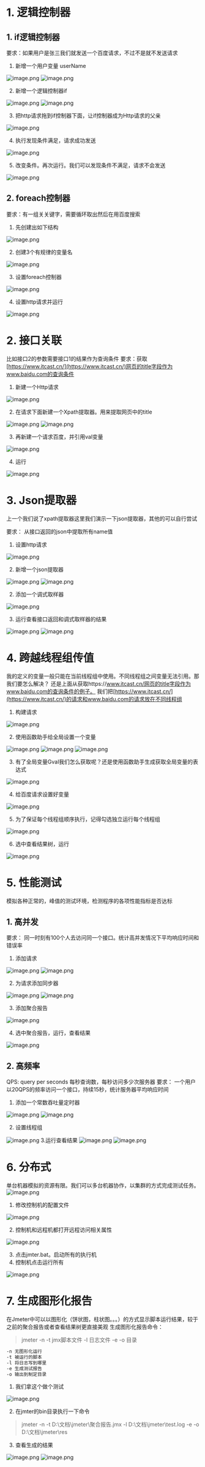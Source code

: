 # 1. 逻辑控制器
## 1. if逻辑控制器
要求：如果用户是张三我们就发送一个百度请求，不过不是就不发送请求

1. 新增一个用户变量 userName

![image.png](https://cdn.nlark.com/yuque/0/2022/png/12600036/1670492245743-02722639-6b82-4fa7-a51a-ed62fe5642f6.png#averageHue=%233c4147&clientId=u9419d501-6644-4&from=paste&height=475&id=u9624e7a2&originHeight=713&originWidth=958&originalType=binary&ratio=1&rotation=0&showTitle=false&size=88690&status=done&style=none&taskId=u9302da45-66c5-436c-aeef-c823420374b&title=&width=638.6666666666666)
![image.png](https://cdn.nlark.com/yuque/0/2022/png/12600036/1670492253933-75b107c5-9503-43da-90bc-68cfe026c437.png#averageHue=%233e4143&clientId=u9419d501-6644-4&from=paste&height=268&id=u5703c86e&originHeight=402&originWidth=1800&originalType=binary&ratio=1&rotation=0&showTitle=false&size=18537&status=done&style=none&taskId=uff68a6a6-d54a-4a58-829d-190cdde5714&title=&width=1200)

2. 新增一个逻辑控制器if

![image.png](https://cdn.nlark.com/yuque/0/2022/png/12600036/1670492296283-37688055-8fd8-4a69-aadb-86ad339b5546.png#averageHue=%233d4245&clientId=u9419d501-6644-4&from=paste&height=496&id=u6bd1b982&originHeight=744&originWidth=1299&originalType=binary&ratio=1&rotation=0&showTitle=false&size=105937&status=done&style=none&taskId=u8d018309-5dca-44a7-804c-3f47d9ebdd0&title=&width=866)
![image.png](https://cdn.nlark.com/yuque/0/2022/png/12600036/1670492390963-b8289364-a792-4d03-b940-91e08a4cc389.png#averageHue=%23414547&clientId=u9419d501-6644-4&from=paste&height=967&id=u79c5d683&originHeight=1450&originWidth=1953&originalType=binary&ratio=1&rotation=0&showTitle=false&size=70432&status=done&style=none&taskId=u27161bba-1f6a-49d1-9422-6744fa2e62c&title=&width=1302)

3. 把http请求拖到if控制器下面，让if控制器成为Http请求的父亲

![image.png](https://cdn.nlark.com/yuque/0/2022/png/12600036/1670492462082-4f76284c-1c40-4d07-bb3b-a3ac2efb4e05.png#averageHue=%233d4043&clientId=u9419d501-6644-4&from=paste&height=750&id=u87dd163c&originHeight=1125&originWidth=2461&originalType=binary&ratio=1&rotation=0&showTitle=false&size=90763&status=done&style=none&taskId=ud2c6a648-c651-433e-a8f2-c286a7920fb&title=&width=1640.6666666666667)

4. 执行发现条件满足，请求成功发送

![image.png](https://cdn.nlark.com/yuque/0/2022/png/12600036/1670492517181-391fc82d-d86b-441b-9f69-f2f654608c36.png#averageHue=%233c4043&clientId=u9419d501-6644-4&from=paste&height=589&id=u9324cff1&originHeight=884&originWidth=1611&originalType=binary&ratio=1&rotation=0&showTitle=false&size=78042&status=done&style=none&taskId=u93467bae-1e73-465f-b737-0ffbc3ee1c4&title=&width=1074)

5. 改变条件。再次运行。我们可以发现条件不满足，请求不会发送

![image.png](https://cdn.nlark.com/yuque/0/2022/png/12600036/1670492573454-6f923793-ec88-4378-b756-f2adab3f0d76.png#averageHue=%23414546&clientId=u9419d501-6644-4&from=paste&height=423&id=u5e5b698e&originHeight=634&originWidth=1405&originalType=binary&ratio=1&rotation=0&showTitle=false&size=22058&status=done&style=none&taskId=uc914324d-6e52-4e3d-814d-5f647ac2b11&title=&width=936.6666666666666)
## 2. foreach控制器
要求：有一组关关键字，需要循环取出然后在用百度搜索

1. 先创建出如下结构

![image.png](https://cdn.nlark.com/yuque/0/2022/png/12600036/1670492958980-fcfd4a9d-28ed-461c-85ca-f605d4169909.png#averageHue=%233e4244&clientId=u9419d501-6644-4&from=paste&height=461&id=u8ecded4d&originHeight=691&originWidth=1949&originalType=binary&ratio=1&rotation=0&showTitle=false&size=61177&status=done&style=none&taskId=u8d964e44-4d7d-4613-b9b4-eabeeeb4be1&title=&width=1299.3333333333333)

2. 创建3个有规律的变量名

![image.png](https://cdn.nlark.com/yuque/0/2022/png/12600036/1670493020044-ce42ba6b-b781-4153-9756-0c02cdbaa8dc.png#averageHue=%233d4043&clientId=u9419d501-6644-4&from=paste&height=356&id=u85658f58&originHeight=534&originWidth=2489&originalType=binary&ratio=1&rotation=0&showTitle=false&size=66840&status=done&style=none&taskId=uf019a4bc-5b54-4da9-a36d-c39b3e453c6&title=&width=1659.3333333333333)

3. 设置foreach控制器

![image.png](https://cdn.nlark.com/yuque/0/2022/png/12600036/1670493222097-bfb5c5d7-083a-43e2-a999-550d947f29af.png#averageHue=%233d4143&clientId=u9419d501-6644-4&from=paste&height=572&id=uf1c142d5&originHeight=858&originWidth=2494&originalType=binary&ratio=1&rotation=0&showTitle=false&size=128591&status=done&style=none&taskId=u1719cc5f-fee0-45c2-aa85-87da6c0f3df&title=&width=1662.6666666666667)

4. 设置http请求并运行

![image.png](https://cdn.nlark.com/yuque/0/2022/png/12600036/1670493278741-ee53ed86-bca6-4212-a19a-ceed08851583.png#averageHue=%233d4043&clientId=u9419d501-6644-4&from=paste&height=483&id=ue236a667&originHeight=724&originWidth=2446&originalType=binary&ratio=1&rotation=0&showTitle=false&size=69384&status=done&style=none&taskId=u11f5d8fa-1d61-4ce5-afe9-8d9189e07f2&title=&width=1630.6666666666667)
# 2. 接口关联
比如接口2的参数需要接口1的结果作为查询条件
要求：获取[https://www.itcast.cn/](https://www.itcast.cn/)网页的title字段作为www.baidu.com的查询条件

1. 新建一个Http请求

![image.png](https://cdn.nlark.com/yuque/0/2022/png/12600036/1670495080165-4e968fb0-40ba-4dea-b6c6-164e0ee95346.png#averageHue=%233d4144&clientId=u69545ab7-c163-4&from=paste&height=343&id=u6ae1f8df&originHeight=514&originWidth=2409&originalType=binary&ratio=1&rotation=0&showTitle=false&size=57551&status=done&style=none&taskId=u6042993d-e2b5-491c-bd6a-d33afbe8de5&title=&width=1606)

2. 在请求下面新建一个Xpath提取器。用来提取网页中的title

![image.png](https://cdn.nlark.com/yuque/0/2022/png/12600036/1670495121852-6c886524-3991-44b5-b878-cc2f04522495.png#averageHue=%233d4146&clientId=u69545ab7-c163-4&from=paste&height=509&id=u71dc5a6a&originHeight=763&originWidth=1069&originalType=binary&ratio=1&rotation=0&showTitle=false&size=97111&status=done&style=none&taskId=u7c941331-c5d2-44d5-bcde-e529ce9b91f&title=&width=712.6666666666666)
![image.png](https://cdn.nlark.com/yuque/0/2022/png/12600036/1670495655938-742352ad-682f-43a1-9071-72f256a11dd3.png#averageHue=%233d4043&clientId=u69545ab7-c163-4&from=paste&height=717&id=u1425f29a&originHeight=1075&originWidth=2478&originalType=binary&ratio=1&rotation=0&showTitle=false&size=127242&status=done&style=none&taskId=u5eb25444-e188-4d4e-9f97-f3824145358&title=&width=1652)

3. 再新建一个请求百度，并引用val变量

![image.png](https://cdn.nlark.com/yuque/0/2022/png/12600036/1670496162156-151fe82c-55ce-49f2-99a3-9745c04c91c7.png#averageHue=%233d4143&clientId=u383144c0-174f-4&from=paste&height=605&id=u205d2045&originHeight=908&originWidth=2465&originalType=binary&ratio=1&rotation=0&showTitle=false&size=85834&status=done&style=none&taskId=u5ef62049-bbab-4a24-8ae4-30fa6bb01bc&title=&width=1643.3333333333333)

4. 运行

![image.png](https://cdn.nlark.com/yuque/0/2022/png/12600036/1670496188353-bb4dd7f3-305a-4400-8a82-9e64f8d6b204.png#averageHue=%23404345&clientId=u383144c0-174f-4&from=paste&height=811&id=u51fd836d&originHeight=1216&originWidth=2513&originalType=binary&ratio=1&rotation=0&showTitle=false&size=115227&status=done&style=none&taskId=u5f4081a7-be74-4d1b-8ce3-f9d41a8d6da&title=&width=1675.3333333333333)
# 3. Json提取器
上一个我们说了xpath提取器这里我们演示一下json提取器，其他的可以自行尝试

要求： 从接口返回的json中提取所有name值

1. 设置http请求

![image.png](https://cdn.nlark.com/yuque/0/2022/png/12600036/1670500285375-64da8d1a-252a-406e-8623-0adb0397f5ad.png#averageHue=%233e4244&clientId=u2d366119-1efe-4&from=paste&height=415&id=u892299a1&originHeight=622&originWidth=2517&originalType=binary&ratio=1&rotation=0&showTitle=false&size=83223&status=done&style=none&taskId=u9d62151b-0543-4641-9ffd-f1ae3c17614&title=&width=1678)

2. 新增一个json提取器

![image.png](https://cdn.nlark.com/yuque/0/2022/png/12600036/1670499973847-e49a7126-d243-453a-b3cf-c19983290c7f.png#averageHue=%233d4145&clientId=u383144c0-174f-4&from=paste&height=449&id=u19c55a44&originHeight=673&originWidth=1084&originalType=binary&ratio=1&rotation=0&showTitle=false&size=92166&status=done&style=none&taskId=u7af5c392-3ba3-4f79-9468-4262b4357cf&title=&width=722.6666666666666)
![image.png](https://cdn.nlark.com/yuque/0/2022/png/12600036/1670500423664-de3aea68-a400-4bfd-a249-c3cd8e26f8a2.png#averageHue=%233f4245&clientId=u2d366119-1efe-4&from=paste&height=374&id=u8f87ddcb&originHeight=561&originWidth=2534&originalType=binary&ratio=1&rotation=0&showTitle=false&size=108478&status=done&style=none&taskId=ufa3853d9-777c-45da-87b7-d24fe358858&title=&width=1689.3333333333333)

2. 添加一个调式取样器

![image.png](https://cdn.nlark.com/yuque/0/2022/png/12600036/1670500132535-6df748a2-0446-4152-af20-46b9f819fd4c.png#averageHue=%233d4145&clientId=u2d366119-1efe-4&from=paste&height=632&id=uf606b978&originHeight=948&originWidth=1057&originalType=binary&ratio=1&rotation=0&showTitle=false&size=102889&status=done&style=none&taskId=ue55dcbf1-0dd7-4203-a115-93d2b0d1c63&title=&width=704.6666666666666)

3. 运行查看接口返回和调式取样器的结果

![image.png](https://cdn.nlark.com/yuque/0/2022/png/12600036/1670500451151-1cf32c7b-3b35-437f-81e1-a697f8a3f73a.png#averageHue=%233d4143&clientId=u2d366119-1efe-4&from=paste&height=468&id=u51e46689&originHeight=702&originWidth=1933&originalType=binary&ratio=1&rotation=0&showTitle=false&size=78257&status=done&style=none&taskId=u4d6dcdaf-6002-4b41-9709-f22fed9fb99&title=&width=1288.6666666666667)
![image.png](https://cdn.nlark.com/yuque/0/2022/png/12600036/1670500461515-df564d98-f78e-4cc0-bfbe-5f24c5fc0536.png#averageHue=%233d4043&clientId=u2d366119-1efe-4&from=paste&height=699&id=u5e501464&originHeight=1048&originWidth=1935&originalType=binary&ratio=1&rotation=0&showTitle=false&size=109918&status=done&style=none&taskId=u409c917c-b5d9-4a67-a6e2-64766762fa2&title=&width=1290)
# 4. 跨越线程组传值
我的定义的变量一般只能在当前线程组中使用。不同线程组之间变量无法引用。那我们要怎么解决？
还是上面从获取https://www.itcast.cn/网页的title字段作为www.baidu.com的查询条件的例子。
我们把[https://www.itcast.cn/](https://www.itcast.cn/)的请求和www.baidu.com的请求放在不同线程组

1. 构建请求

![image.png](https://cdn.nlark.com/yuque/0/2022/png/12600036/1670501168056-1014c126-2535-4cc0-bf73-497cf727d6ef.png#averageHue=%233d4144&clientId=ud89a925d-58de-4&from=paste&height=518&id=ua2608e37&originHeight=777&originWidth=2534&originalType=binary&ratio=1&rotation=0&showTitle=false&size=90698&status=done&style=none&taskId=ue288c77b-24b9-4073-bd7a-ec5503f2ab7&title=&width=1689.3333333333333)

2. 使用函数助手给全局设置一个变量

![image.png](https://cdn.nlark.com/yuque/0/2022/png/12600036/1670501383643-8a8ed8c1-0fff-410e-a605-dcc88baae24c.png#averageHue=%233d4042&clientId=ud89a925d-58de-4&from=paste&height=778&id=u89a3ede4&originHeight=1167&originWidth=2197&originalType=binary&ratio=1&rotation=0&showTitle=false&size=157602&status=done&style=none&taskId=u2d2f3fe9-04e8-42d3-a627-baac38eacc6&title=&width=1464.6666666666667)
![image.png](https://cdn.nlark.com/yuque/0/2022/png/12600036/1670501429005-2eb3656a-947e-452d-9138-a333af5082b1.png#averageHue=%233d4145&clientId=ud89a925d-58de-4&from=paste&height=550&id=uddbe86de&originHeight=825&originWidth=1404&originalType=binary&ratio=1&rotation=0&showTitle=false&size=119186&status=done&style=none&taskId=ua4657e18-1b97-4dc9-a57f-0e6ff40b821&title=&width=936)
![image.png](https://cdn.nlark.com/yuque/0/2022/png/12600036/1670502063193-4c2e88de-9eee-44a5-b080-ac9f2ff16baf.png#averageHue=%233f4345&clientId=ud89a925d-58de-4&from=paste&height=490&id=u0ff50c2b&originHeight=735&originWidth=1812&originalType=binary&ratio=1&rotation=0&showTitle=false&size=64379&status=done&style=none&taskId=u35952cc9-6732-4d78-a009-295d8dca17b&title=&width=1208)

3. 有了全局变量Gval我们怎么获取呢？还是使用函数助手生成获取全局变量的表达式

![image.png](https://cdn.nlark.com/yuque/0/2022/png/12600036/1670502189171-8e1f019a-1471-4bbb-a084-7a9deb2a80d7.png#averageHue=%233d4143&clientId=ud89a925d-58de-4&from=paste&height=686&id=u1b391677&originHeight=1029&originWidth=2084&originalType=binary&ratio=1&rotation=0&showTitle=false&size=125692&status=done&style=none&taskId=u64b58779-ac1c-418b-9a53-bef0e6fca56&title=&width=1389.3333333333333)

4. 给百度请求设置好变量

![image.png](https://cdn.nlark.com/yuque/0/2022/png/12600036/1670502239528-75d46cfa-205c-46b6-b4bc-f6f7d8bcac2c.png#averageHue=%233d4043&clientId=ud89a925d-58de-4&from=paste&height=625&id=ube2ad00d&originHeight=937&originWidth=2445&originalType=binary&ratio=1&rotation=0&showTitle=false&size=101619&status=done&style=none&taskId=u2e598c24-179f-466e-97b4-8370178d0f7&title=&width=1630)

5. 为了保证每个线程组顺序执行，记得勾选独立运行每个线程组

![image.png](https://cdn.nlark.com/yuque/0/2022/png/12600036/1670501742776-f04c8372-6986-4b1f-b683-9877ca98d4f0.png#averageHue=%233c3f42&clientId=ud89a925d-58de-4&from=paste&height=900&id=u34260d95&originHeight=1350&originWidth=2240&originalType=binary&ratio=1&rotation=0&showTitle=false&size=99435&status=done&style=none&taskId=u674c242f-b645-4c9f-9afe-daa6fe89ca6&title=&width=1493.3333333333333)

6. 选中查看结果树，运行

![image.png](https://cdn.nlark.com/yuque/0/2022/png/12600036/1670502379996-8d9a766f-475a-4d6d-afeb-c25e40129db7.png#averageHue=%233d4144&clientId=ud89a925d-58de-4&from=paste&height=648&id=u5e03a669&originHeight=972&originWidth=949&originalType=binary&ratio=1&rotation=0&showTitle=false&size=71989&status=done&style=none&taskId=u5ec9d642-8fec-4623-a4d9-a93b7f5ee6f&title=&width=632.6666666666666)
# 5. 性能测试
模拟各种正常的，峰值的测试环境，检测程序的各项性能指标是否达标
## 1. 高并发
要求： 同一时刻有100个人去访问同一个接口。统计高并发情况下平均响应时间和错误率

1. 添加请求

![image.png](https://cdn.nlark.com/yuque/0/2022/png/12600036/1670503645805-ee608e6e-e751-4dc1-a46c-3e0e15a6e419.png#averageHue=%233d4143&clientId=ufdbdc1be-4e7a-4&from=paste&height=491&id=u128dd92d&originHeight=736&originWidth=2551&originalType=binary&ratio=1&rotation=0&showTitle=false&size=63054&status=done&style=none&taskId=ua4e3120e-312d-41cc-bfdd-43b251c08b1&title=&width=1700.6666666666667)
![image.png](https://cdn.nlark.com/yuque/0/2022/png/12600036/1670503676483-cb45bdc3-9e2e-47e3-a365-9ffbe16cbdcb.png#averageHue=%233e4244&clientId=ufdbdc1be-4e7a-4&from=paste&height=433&id=u60fb3628&originHeight=650&originWidth=2521&originalType=binary&ratio=1&rotation=0&showTitle=false&size=79825&status=done&style=none&taskId=u3ecadcb3-c055-42f8-984c-c4fe065e77e&title=&width=1680.6666666666667)

2. 为请求添加同步器

![image.png](https://cdn.nlark.com/yuque/0/2022/png/12600036/1670503729207-9d37cc57-130e-4dc2-bb7d-84492dbb603e.png#averageHue=%233d4246&clientId=ufdbdc1be-4e7a-4&from=paste&height=502&id=uf3434485&originHeight=753&originWidth=1212&originalType=binary&ratio=1&rotation=0&showTitle=false&size=108444&status=done&style=none&taskId=u0c08ddbb-2574-403e-aa36-8293f72a1aa&title=&width=808)
![image.png](https://cdn.nlark.com/yuque/0/2022/png/12600036/1670503922000-8e79b0b3-4c08-44a0-9103-32ecede76b4f.png#averageHue=%233c4042&clientId=ufdbdc1be-4e7a-4&from=paste&height=585&id=ud953e781&originHeight=877&originWidth=2554&originalType=binary&ratio=1&rotation=0&showTitle=false&size=96764&status=done&style=none&taskId=ub8eb65a2-745c-466e-bbb5-58d5f04b867&title=&width=1702.6666666666667)

3. 添加聚合报告

![image.png](https://cdn.nlark.com/yuque/0/2022/png/12600036/1670504006573-3664ac78-6cf8-4e9d-a4fc-e0b5f7f393d5.png#averageHue=%233d4246&clientId=ufdbdc1be-4e7a-4&from=paste&height=515&id=ue9f27670&originHeight=773&originWidth=966&originalType=binary&ratio=1&rotation=0&showTitle=false&size=96107&status=done&style=none&taskId=u53bef239-8cc3-4b34-af29-e5ba81a22d6&title=&width=644)

4. 选中聚合报告，运行，查看结果

![image.png](https://cdn.nlark.com/yuque/0/2022/png/12600036/1670504133151-eb60e3ad-9600-4450-b823-efc0b80bb0fb.png#averageHue=%233d4043&clientId=ufdbdc1be-4e7a-4&from=paste&height=675&id=uda86c577&originHeight=1012&originWidth=2550&originalType=binary&ratio=1&rotation=0&showTitle=false&size=94230&status=done&style=none&taskId=ud7b0c334-5791-46b5-bc88-d6c9b650002&title=&width=1700)
## 2. 高频率
QPS: query per seconds 每秒查询数，每秒访问多少次服务器
要求： 一个用户以20QPS的频率访问一个接口，持续15秒，统计服务器平均响应时间

1. 添加一个常数吞吐量定时器

![image.png](https://cdn.nlark.com/yuque/0/2022/png/12600036/1670504669539-b7b15ae5-e5a9-46a0-b662-3bc2864c117c.png#averageHue=%233d4246&clientId=ufdbdc1be-4e7a-4&from=paste&height=463&id=u3016589c&originHeight=694&originWidth=1101&originalType=binary&ratio=1&rotation=0&showTitle=false&size=103984&status=done&style=none&taskId=ua4efa5d5-fd19-44f4-87f9-744a2ae417f&title=&width=734)
![image.png](https://cdn.nlark.com/yuque/0/2022/png/12600036/1670504735640-8821a20f-f88e-43a7-840e-5c4e13e18775.png#averageHue=%233c4042&clientId=ufdbdc1be-4e7a-4&from=paste&height=585&id=u6893301e&originHeight=877&originWidth=2408&originalType=binary&ratio=1&rotation=0&showTitle=false&size=87619&status=done&style=none&taskId=u2bd3065d-6852-4662-bdc5-c81cbd8cd1d&title=&width=1605.3333333333333)

2. 设置线程组

![image.png](https://cdn.nlark.com/yuque/0/2022/png/12600036/1670504793019-5f02dad1-e99f-44ed-81e0-c896969a7ea5.png#averageHue=%233d4043&clientId=ufdbdc1be-4e7a-4&from=paste&height=647&id=u87454fbd&originHeight=971&originWidth=2548&originalType=binary&ratio=1&rotation=0&showTitle=false&size=107362&status=done&style=none&taskId=u99626c19-b70f-4ec7-8adf-fb0fe9f5789&title=&width=1698.6666666666667)
3.运行查看结果
![image.png](https://cdn.nlark.com/yuque/0/2022/png/12600036/1670504967666-17e5c2b6-6ab2-474a-ada8-2f449c45c760.png#averageHue=%233e4245&clientId=ufdbdc1be-4e7a-4&from=paste&height=333&id=u8777fa2e&originHeight=500&originWidth=2535&originalType=binary&ratio=1&rotation=0&showTitle=false&size=65618&status=done&style=none&taskId=u0899d1af-5bc4-485e-9831-eccbdefcaa3&title=&width=1690)
![image.png](https://cdn.nlark.com/yuque/0/2022/png/12600036/1670505024213-5ea7b189-1efd-4948-9c16-83a2ad585492.png#averageHue=%233d4042&clientId=ufdbdc1be-4e7a-4&from=paste&height=635&id=u00335730&originHeight=952&originWidth=2560&originalType=binary&ratio=1&rotation=0&showTitle=false&size=138619&status=done&style=none&taskId=ub917abe8-9cd5-4d6c-bcac-639431c18d6&title=&width=1706.6666666666667)
# 6. 分布式
单台机器模拟的资源有限。我们可以多台机器协作，以集群的方式完成测试任务。
![image.png](https://cdn.nlark.com/yuque/0/2022/png/12600036/1670505606603-b5770566-41f2-4bad-bf81-5b2911a0008a.png#averageHue=%23f3ece8&clientId=ucc16d8dd-4f28-4&from=paste&height=165&id=u2d548ffe&originHeight=248&originWidth=580&originalType=binary&ratio=1&rotation=0&showTitle=false&size=120927&status=done&style=none&taskId=u573266fb-1e16-453a-830f-08276607126&title=&width=386.6666666666667)

1. 修改控制机的配置文件

![image.png](https://cdn.nlark.com/yuque/0/2022/png/12600036/1670505639751-b7359e22-6c46-4f72-8097-6e14e30b19c9.png#averageHue=%23fcfbfb&clientId=ucc16d8dd-4f28-4&from=paste&height=133&id=ua28de1d1&originHeight=200&originWidth=1312&originalType=binary&ratio=1&rotation=0&showTitle=false&size=104579&status=done&style=none&taskId=u3bc58f93-a81c-48e5-be5e-d7269ba55e5&title=&width=874.6666666666666)

2. 控制机和远程机都打开远程访问相关属性

![image.png](https://cdn.nlark.com/yuque/0/2022/png/12600036/1670505707049-41226826-cabd-4b82-afca-f82984ce2b0b.png#averageHue=%23fbfaf9&clientId=ucc16d8dd-4f28-4&from=paste&height=159&id=u298fc135&originHeight=239&originWidth=1472&originalType=binary&ratio=1&rotation=0&showTitle=false&size=139700&status=done&style=none&taskId=ude14c107-53c5-42b7-9521-b858a65b116&title=&width=981.3333333333334)

3. 点击jmter.bat。启动所有的执行机
4. 控制机点击运行所有

![image.png](https://cdn.nlark.com/yuque/0/2022/png/12600036/1670505807843-e04b23f6-60a4-4470-83b1-0e0d389f109e.png#averageHue=%233c4146&clientId=ucc16d8dd-4f28-4&from=paste&height=409&id=u0b354bf3&originHeight=614&originWidth=615&originalType=binary&ratio=1&rotation=0&showTitle=false&size=56999&status=done&style=none&taskId=ud19d8924-64c0-40ee-8db1-d78e0da3583&title=&width=410)

# 7. 生成图形化报告
在Jmeter中可以以图形化（饼状图，柱状图。。。）的方式显示脚本运行结果，较于之前的聚合报告或者查看结果树更直接美观
生成图形化报告命令：
> jmeter -n -t jmx脚本文件 -l 日志文件 -e -o 目录

```dockerfile
-n 无图形化运行
-t 被运行的脚本
-l 将日志写到哪里
-e 生成测试报告
-o 输出到制定目录
```

1. 我们拿这个做个测试

![image.png](https://cdn.nlark.com/yuque/0/2022/png/12600036/1670506409432-6907a883-06a5-4af4-b6a5-695215b440cd.png#averageHue=%233d4144&clientId=ucc16d8dd-4f28-4&from=paste&height=485&id=uf3e9f40b&originHeight=727&originWidth=2552&originalType=binary&ratio=1&rotation=0&showTitle=false&size=87193&status=done&style=none&taskId=ucc91c2a9-af20-40a9-9e64-51a6e241250&title=&width=1701.3333333333333)

2. 在jmter的bin目录执行一下命令
> jmeter -n -t D:\文档\jmeter\聚合报告.jmx -l D:\文档\jmeter\test.log -e -o D:\文档\jmeter\res

3. 查看生成的结果

![image.png](https://cdn.nlark.com/yuque/0/2022/png/12600036/1670506632590-f8cfeb6f-44f7-4e60-bbae-c485f48c9a17.png#averageHue=%23fdfcfc&clientId=ucc16d8dd-4f28-4&from=paste&height=259&id=ue99b308b&originHeight=388&originWidth=1326&originalType=binary&ratio=1&rotation=0&showTitle=false&size=25502&status=done&style=none&taskId=u040b7d21-5745-4f50-a64c-1dbe9c7c577&title=&width=884)
![image.png](https://cdn.nlark.com/yuque/0/2022/png/12600036/1670506642752-862c3228-13ed-475c-93f8-647a89c731db.png#averageHue=%23f9f9f9&clientId=ucc16d8dd-4f28-4&from=paste&height=901&id=u2a93b4bb&originHeight=1352&originWidth=2557&originalType=binary&ratio=1&rotation=0&showTitle=false&size=154365&status=done&style=none&taskId=ub334d4be-9ad4-4171-9012-122570185d2&title=&width=1704.6666666666667)

